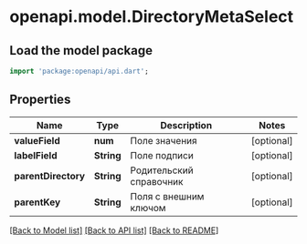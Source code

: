 # openapi.model.DirectoryMetaSelect

## Load the model package
```dart
import 'package:openapi/api.dart';
```

## Properties
Name | Type | Description | Notes
------------ | ------------- | ------------- | -------------
**valueField** | **num** | Поле значения | [optional] 
**labelField** | **String** | Поле подписи | [optional] 
**parentDirectory** | **String** | Родительский справочник | [optional] 
**parentKey** | **String** | Поля с внешним ключом | [optional] 

[[Back to Model list]](../README.md#documentation-for-models) [[Back to API list]](../README.md#documentation-for-api-endpoints) [[Back to README]](../README.md)


